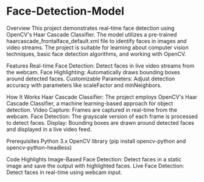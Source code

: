 # Face-Detection-Model
Overview
This project demonstrates real-time face detection using OpenCV's Haar Cascade Classifier. The model utilizes a pre-trained haarcascade_frontalface_default.xml file to identify faces in images and video streams. The project is suitable for learning about computer vision techniques, basic face detection algorithms, and working with OpenCV.

Features
Real-time Face Detection: Detect faces in live video streams from the webcam.
Face Highlighting: Automatically draws bounding boxes around detected faces.
Customizable Parameters: Adjust detection accuracy with parameters like scaleFactor and minNeighbors.

How It Works
Haar Cascade Classifier: The project employs OpenCV's Haar Cascade Classifier, a machine learning-based approach for object detection.
Video Capture: Frames are captured in real-time from the webcam.
Face Detection: The grayscale version of each frame is processed to detect faces.
Display: Bounding boxes are drawn around detected faces and displayed in a live video feed.

Prerequisites
Python 3.x
OpenCV library (pip install opencv-python and opencv-python-headless)

Code Highlights
Image-Based Face Detection: Detect faces in a static image and save the output with highlighted faces.
Live Face Detection: Detect faces in real-time using webcam input.
